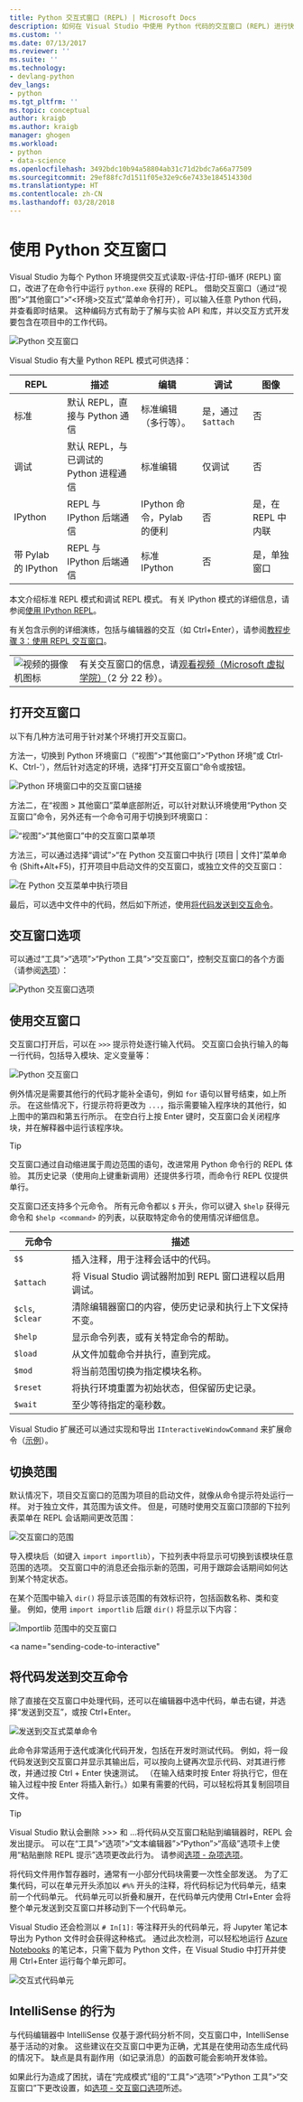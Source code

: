 ```yaml
---
title: Python 交互式窗口 (REPL) | Microsoft Docs
description: 如何在 Visual Studio 中使用 Python 代码的交互窗口 (REPL) 进行快速代码开发。
ms.custom: ''
ms.date: 07/13/2017
ms.reviewer: ''
ms.suite: ''
ms.technology:
- devlang-python
dev_langs:
- python
ms.tgt_pltfrm: ''
ms.topic: conceptual
author: kraigb
ms.author: kraigb
manager: ghogen
ms.workload:
- python
- data-science
ms.openlocfilehash: 3492bdc10b94a58804ab31c71d2bdc7a66a77509
ms.sourcegitcommit: 29ef88fc7d1511f05e32e9c6e7433e184514330d
ms.translationtype: HT
ms.contentlocale: zh-CN
ms.lasthandoff: 03/28/2018
---
```

# <a name="working-with-the-python-interactive-window"></a>使用 Python 交互窗口

Visual Studio 为每个 Python 环境提供交互式读取-评估-打印-循环 (REPL) 窗口，改进了在命令行中运行 `python.exe` 获得的 REPL。 借助交互窗口（通过“视图”>“其他窗口”>“&lt;环境&gt;交互式”菜单命令打开），可以输入任意 Python 代码，并查看即时结果。 这种编码方式有助于了解与实验 API 和库，并以交互方式开发要包含在项目中的工作代码。

![Python 交互窗口](media/interactive-window.png)

Visual Studio 有大量 Python REPL 模式可供选择：

| REPL | 描述 | 编辑 | 调试 | 图像 |
| --- | --- | --- | --- | --- |
| 标准 | 默认 REPL，直接与 Python 通信 | 标准编辑（多行等）。 | 是，通过 `$attach` | 否 |
| 调试 | 默认 REPL，与已调试的 Python 进程通信 | 标准编辑 | 仅调试 | 否 |
| IPython | REPL 与 IPython 后端通信 | IPython 命令，Pylab 的便利 | 否 | 是，在 REPL 中内联 |
| 带 Pylab 的 IPython | REPL 与 IPython 后端通信 | 标准 IPython | 否 | 是，单独窗口 | 

本文介绍标准 REPL 模式和调试 REPL 模式。 有关 IPython 模式的详细信息，请参阅[使用 IPython REPL](interactive-repl-ipython.md)。

有关包含示例的详细演练，包括与编辑器的交互（如 Ctrl+Enter），请参阅[教程步骤 3：使用 REPL 交互窗口](tutorial-working-with-python-in-visual-studio-step-03-interactive-repl.md)。 

|   |   |
|---|---|
| ![视频的摄像机图标](../install/media/video-icon.png "观看视频") | 有关交互窗口的信息，请[观看视频（Microsoft 虚拟学院）](https://mva.microsoft.com/en-US/training-courses-embed/python-tools-for-visual-studio-2017-18121/Video-Python-Interactive-Window-gJYKY5LWE_4605918567)（2 分 22 秒）。|

## <a name="opening-an-interactive-window"></a>打开交互窗口

以下有几种方法可用于针对某个环境打开交互窗口。

方法一，切换到 Python 环境窗口（“视图”>“其他窗口”>“Python 环境”或 Ctrl-K、Ctrl-'），然后针对选定的环境，选择“打开交互窗口”命令或按钮。

![Python 环境窗口中的交互窗口链接](media/interactive-window-opening.png)

方法二，在“视图 > 其他窗口”菜单底部附近，可以针对默认环境使用“Python 交互窗口”命令，另外还有一个命令可用于切换到环境窗口：

![“视图”>“其他窗口”中的交互窗口菜单项](media/interactive-window-menu.png)

方法三，可以通过选择“调试”>“在 Python 交互窗口中执行 [项目 | 文件]”菜单命令 (Shift+Alt+F5)，打开项目中启动文件的交互窗口，或独立文件的交互窗口：

![在 Python 交互菜单中执行项目](media/interactive-execute-project.png)

最后，可以选中文件中的代码，然后如下所述，使用[将代码发送到交互命令](#send-code-to-interactive-command)。

## <a name="interactive-window-options"></a>交互窗口选项

可以通过“工具”>“选项”>“Python 工具”>“交互窗口”，控制交互窗口的各个方面（请参阅[选项](python-support-options-and-settings-in-visual-studio.md)）：

![Python 交互窗口选项](media/options-interactive-windows.png)

## <a name="using-the-interactive-window"></a>使用交互窗口

交互窗口打开后，可以在 `>>>` 提示符处逐行输入代码。 交互窗口会执行输入的每一行代码，包括导入模块、定义变量等：

![Python 交互窗口](media/interactive-window.png)

例外情况是需要其他行的代码才能补全语句，例如 `for` 语句以冒号结束，如上所示。 在这些情况下，行提示符将更改为 `...`，指示需要输入程序块的其他行，如上图中的第四和第五行所示。 在空白行上按 Enter 键时，交互窗口会关闭程序块，并在解释器中运行该程序块。

> [!Tip]
> 交互窗口通过自动缩进属于周边范围的语句，改进常用 Python 命令行的 REPL 体验。 其历史记录（使用向上键重新调用）还提供多行项，而命令行 REPL 仅提供单行。

<a name="meta-commands"></a>交互窗口还支持多个元命令。 所有元命令都以 `$` 开头，你可以键入 `$help` 获得元命令和 `$help <command>` 的列表，以获取特定命令的使用情况详细信息。

| 元命令 | 描述 |
| --- | --- |
| `$$` | 插入注释，用于注释会话中的代码。 |
| `$attach` | 将 Visual Studio 调试器附加到 REPL 窗口进程以启用调试。 |
| `$cls`, `$clear` | 清除编辑器窗口的内容，使历史记录和执行上下文保持不变。 |
| `$help` | 显示命令列表，或有关特定命令的帮助。 |
| `$load` | 从文件加载命令并执行，直到完成。 |
| `$mod` | 将当前范围切换为指定模块名称。 |
| `$reset` | 将执行环境重置为初始状态，但保留历史记录。 |
| `$wait` | 至少等待指定的毫秒数。 |

Visual Studio 扩展还可以通过实现和导出 `IInteractiveWindowCommand` 来扩展命令（[示例](https://github.com/Microsoft/PTVS/blob/master/Python/Product/PythonTools/PythonTools/Repl/InteractiveWindowCommands.cs#L85)）。

## <a name="switching-scopes"></a>切换范围

默认情况下，项目交互窗口的范围为项目的启动文件，就像从命令提示符处运行一样。 对于独立文件，其范围为该文件。 但是，可随时使用交互窗口顶部的下拉列表菜单在 REPL 会话期间更改范围：

![交互窗口的范围](media/interactive-scopes.png)

导入模块后（如键入 `import importlib`），下拉列表中将显示可切换到该模块任意范围的选项。 交互窗口中的消息还会指示新的范围，可用于跟踪会话期间如何达到某个特定状态。

在某个范围中输入 `dir()` 将显示该范围的有效标识符，包括函数名称、类和变量。 例如，使用 `import importlib` 后跟 `dir()` 将显示以下内容：

![Importlib 范围中的交互窗口](media/interactive-importlib-scope.png)

<a name="sending-code-to-interactive"</a>

## <a name="send-code-to-interactive-command"></a>将代码发送到交互命令

除了直接在交互窗口中处理代码，还可以在编辑器中选中代码，单击右键，并选择“发送到交互”，或按 Ctrl+Enter。

![发送到交互式菜单命令](media/interactive-send-to.png)

此命令非常适用于迭代或演化代码开发，包括在开发时测试代码。 例如，将一段代码发送到交互窗口并显示其输出后，可以按向上键再次显示代码、对其进行修改，并通过按 Ctrl + Enter 快速测试。 （在输入结束时按 Enter 将执行它，但在输入过程中按 Enter 将插入新行。）如果有需要的代码，可以轻松将其复制回项目文件。

> [!Tip]
> Visual Studio 默认会删除 >>> 和 ...将代码从交互窗口粘贴到编辑器时，REPL 会发出提示。 可以在“工具”>“选项”>“文本编辑器”>“Python”>“高级”选项卡上使用“粘贴删除 REPL 提示”选项更改此行为。 请参阅[选项 - 杂项选项](python-support-options-and-settings-in-visual-studio.md#miscellaneous-options)。

<!-- After 15.3 is released, you can also press "Undo" after pasting to restore prompts. Press "Undo" a second time to remove the pasted code entirely. -->

将代码文件用作暂存器时，通常有一小部分代码块需要一次性全部发送。 为了汇集代码，可以在单元开头添加以 `#%%` 开头的注释，将代码标记为代码单元，结束前一个代码单元。 代码单元可以折叠和展开，在代码单元内使用 Ctrl+Enter 会将整个单元发送到交互窗口并移动到下一个代码单元。

Visual Studio 还会检测以 `# In[1]:` 等注释开头的代码单元，将 Jupyter 笔记本导出为 Python 文件时会获得这种格式。 通过此次检测，可以轻松地运行 [Azure Notebooks](https://notebooks.azure.com/) 的笔记本，只需下载为 Python 文件，在 Visual Studio 中打开并使用 Ctrl+Enter 运行每个单元即可。

![交互式代码单元](media/interactive-code-cells.png)

## <a name="intellisense-behavior"></a>IntelliSense 的行为

与代码编辑器中 IntelliSense 仅基于源代码分析不同，交互窗口中，IntelliSense 基于活动的对象。 这些建议在交互窗口中更为正确，尤其是在使用动态生成代码的情况下。 缺点是具有副作用（如记录消息）的函数可能会影响开发体验。

如果此行为造成了困扰，请在“完成模式”组的“工具”>“选项”>“Python 工具”>“交互窗口”下更改设置，如[选项 - 交互窗口选项](python-support-options-and-settings-in-visual-studio.md#interactive-windows-options)所述。
